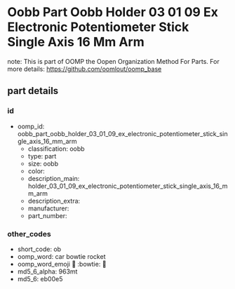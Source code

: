 # Oobb Part Oobb Holder 03 01 09 Ex Electronic Potentiometer Stick Single Axis 16 Mm Arm  

note: This is part of OOMP the Oopen Organization Method For Parts. For more details: https://github.com/oomlout/oomp_base

##  part details





### id
* oomp_id: oobb_part_oobb_holder_03_01_09_ex_electronic_potentiometer_stick_single_axis_16_mm_arm
  * classification: oobb
  * type: part
  * size: oobb
  * color: 
  * description_main: holder_03_01_09_ex_electronic_potentiometer_stick_single_axis_16_mm_arm
  * description_extra: 
  * manufacturer: 
  * part_number: 

### other_codes
* short_code: ob
* oomp_word: car bowtie rocket
* oomp_word_emoji :car: :bowtie: :rocket:
* md5_6_alpha: 963mt
* md5_6: eb00e5